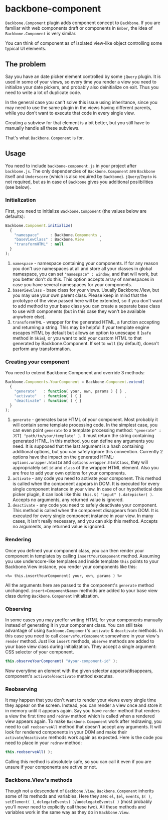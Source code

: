 backbone-component
==================
`Backbone.Component` plugin adds component concept to `Backbone`. If you are familiar with web components draft or components in `Ember`, the idea of `Backbone.Component` is very similar.

You can think of component as of isolated view-like object controlling some typical UI elements.

## The problem
Say you have an date picker element controlled by some `jQuery` plugin. It is used in some of your views, so every time you render a view you need to initialize your date pickers, and probably also deinitialize on exit. Thus you need to write a lot of duplicate code.

In the general case you can't solve this issue using inheritance, since you may need to use the same plugin in the views having different parents, while you don't want to execute that code in every single view.

Creating a subview for that element is a bit better, but you still have to manually handle all these subviews.

That's what `Backbone.Component` is for.

## Usage
You need to include `backbone-component.js` in your project after `backbone.js`. The only dependencies of `Backbone.Component` are `Backbone` itself and `Underscore` (which is also required by `Backbone`). `jQuery`/`Zepto` is not required, but as in case of `Backbone` gives you additional posiibilities (see below).

### Initialization
First, you need to initialize `Backbone.Component` (the values below are defaults):

```javascript
Backbone.Component.initialize(
  {
    "namespace"     : Backbone.Components ,
    "baseViewClass" : Backbone.View       ,
    "transformHTML" : null
  }
);
```

1. `namespace` - namespace containing your components. If for any reason you don't use namespaces at all and store all your classes in global namespace, you can set `"namespace" : window`, and that will work, but you better don't do this. This option accepts array of namespaces in case you have several namespaces for your components.
2. `baseViewClass` - base class for your views. Usually Backbone.View, but you may use your own parent class. Please keep in mind that the prototype of the view passed here will be extended, so if you don't want to add method to your base class you can create a separate base class to use with components (but in this case they won't be available anywhere else).
3. `transformHTML` - wrapper for the generated HTML, a function accepting and returning a string. This may be helpful if your template engine escapes HTML by default but allows an option to unescape it (`safe` method in `Skim`), or you want to add your custom HTML to that generated by Backbone.Component. If set to `null` (by default), doesn't perform any transformation.

### Creating your component

You need to extend Backbone.Component and override 3 methods:

```javascript
Backbone.Components.YourComponent = Backbone.Component.extend(
  {
    "generate"   : function( your, own, params ) { } ,
    "activate"   : function( ) { }                   ,
    "deactivate" : function( ) { }
  }
);
```

1. `generate` - generates base HTML of your component. Most probably it will contain some template processing code. In the simplest case, you can even point `generate` to a template processing method: `"generate" : JST[ "path/to/your/template" ]`. It must return the string containing generated HTML. In this method, you can define any arguments you need. It is supposed that the last argument is a hash containing additional options, but you can safely ignore this convention. Currently 2 options have the impact on the generated HTML: `options.wrapper.htmlId` and `options.wrapper.htmlClass`, they will appropriately set `id` and `class` of the wrapper HTML element. Also you are free to add your own options for your components.
2. `activate` - any code you need to activate your component. This method is called when the component appears in DOM. It is executed for every single component instance in your view. In case of our hypothetical date picker plugin, it can look like this: `this.$( "input" ).datepicker( )`. Accepts no arguments, any returned value is ignored.
3. `deactivate` - any code you need to safely deactivate your component. This method is called when the component disappears from DOM. It is executed for every single component instance in your view. In many cases, it isn't really necessary, and you can skip this method. Accepts no arguments, any returned value is ignored.

### Rendering

Once you defined your component class, you can then render your component in templates by calling `insertYourComponent` method. Assuming you use underscore-like templates and inside template `this` points to your Backbone.View instance, you render your components like this:

```erb
<%= this.insertYourComponent( your, own, params ) %>
```

All the arguments here are passed to the component's `generate` method unchanged. `insert<ComponentName>` methods are added to your base view class during `Backbone.Component` initialization.

### Observing

In some cases you may preffer writing HTML for your components manually instead of generating it in your component class. You can still take advantage of using `Backbone.Component`'s `activate` & `deactivate` methods. In this case you need to call `observeYourComponent` somewhere in your view's `render` method. Just like `insert` methods, `observe` methods are added to your base view class during initialization. They accept a single argument: CSS selector of your component.

```javascript
this.observeYourComponent( "#your-component-id" );
```

Now everytime an element with the given selector appears/disappears, component's `activate`/`deactivate` method executes.

### Reobserving

It may happen that you don't want to render your views every single time they appear on the screen. Instead, you can render a view once and store it in memory until it appears again. Say you have `render` method that renders a view the first time and `redraw` method which is called when a rendered view appears again. To make `Backbone.Component` work after redrawing, you need to call `reobserveAll` method that doesn't accept any arguments. It will look for rendered components in your DOM and make their `activate`/`deactivate` methods work again as expected. Here is the code you need to place in your `redraw` method:

```javascript
this.reobserveAll( );
```

Calling this method is absolutely safe, so you can call it even if you are unsure if your components are active or not.

### Backbone.View's methods

Though not a descendant of `Backbone.View`, `Backbone.Component` inherits some of its methods and variables. Here they are: `el`, `$el`, `events`, `$( )`, `setElement( )`, `delegateEvents( )`/`undelegateEvents( )` (most probably you'll never need to explicitly call these two). All these methods and variables work in the same way as they do in `Backbone.View`.
